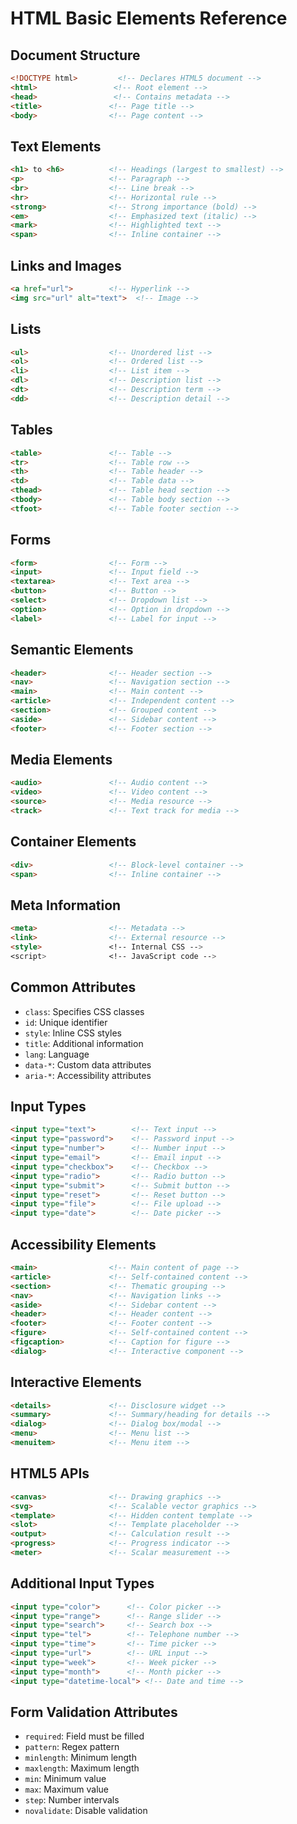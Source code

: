 # HTML Basic Elements Reference

## Document Structure
```html
<!DOCTYPE html>         <!-- Declares HTML5 document -->
<html>                 <!-- Root element -->
<head>                 <!-- Contains metadata -->
<title>               <!-- Page title -->
<body>                <!-- Page content -->
```

## Text Elements
```html
<h1> to <h6>          <!-- Headings (largest to smallest) -->
<p>                   <!-- Paragraph -->
<br>                  <!-- Line break -->
<hr>                  <!-- Horizontal rule -->
<strong>              <!-- Strong importance (bold) -->
<em>                  <!-- Emphasized text (italic) -->
<mark>                <!-- Highlighted text -->
<span>                <!-- Inline container -->
```

## Links and Images
```html
<a href="url">        <!-- Hyperlink -->
<img src="url" alt="text">  <!-- Image -->
```

## Lists
```html
<ul>                  <!-- Unordered list -->
<ol>                  <!-- Ordered list -->
<li>                  <!-- List item -->
<dl>                  <!-- Description list -->
<dt>                  <!-- Description term -->
<dd>                  <!-- Description detail -->
```

## Tables
```html
<table>               <!-- Table -->
<tr>                  <!-- Table row -->
<th>                  <!-- Table header -->
<td>                  <!-- Table data -->
<thead>               <!-- Table head section -->
<tbody>               <!-- Table body section -->
<tfoot>               <!-- Table footer section -->
```

## Forms
```html
<form>                <!-- Form -->
<input>               <!-- Input field -->
<textarea>            <!-- Text area -->
<button>              <!-- Button -->
<select>              <!-- Dropdown list -->
<option>              <!-- Option in dropdown -->
<label>               <!-- Label for input -->
```

## Semantic Elements
```html
<header>              <!-- Header section -->
<nav>                 <!-- Navigation section -->
<main>                <!-- Main content -->
<article>             <!-- Independent content -->
<section>             <!-- Grouped content -->
<aside>               <!-- Sidebar content -->
<footer>              <!-- Footer section -->
```

## Media Elements
```html
<audio>               <!-- Audio content -->
<video>               <!-- Video content -->
<source>              <!-- Media resource -->
<track>               <!-- Text track for media -->
```

## Container Elements
```html
<div>                 <!-- Block-level container -->
<span>                <!-- Inline container -->
```

## Meta Information
```html
<meta>                <!-- Metadata -->
<link>                <!-- External resource -->
<style>               <!-- Internal CSS -->
<script>              <!-- JavaScript code -->
```

## Common Attributes
- `class`: Specifies CSS classes
- `id`: Unique identifier
- `style`: Inline CSS styles
- `title`: Additional information
- `lang`: Language
- `data-*`: Custom data attributes
- `aria-*`: Accessibility attributes

## Input Types
```html
<input type="text">        <!-- Text input -->
<input type="password">    <!-- Password input -->
<input type="number">      <!-- Number input -->
<input type="email">       <!-- Email input -->
<input type="checkbox">    <!-- Checkbox -->
<input type="radio">       <!-- Radio button -->
<input type="submit">      <!-- Submit button -->
<input type="reset">       <!-- Reset button -->
<input type="file">        <!-- File upload -->
<input type="date">        <!-- Date picker -->
```

## Accessibility Elements
```html
<main>                <!-- Main content of page -->
<article>             <!-- Self-contained content -->
<section>             <!-- Thematic grouping -->
<nav>                 <!-- Navigation links -->
<aside>               <!-- Sidebar content -->
<header>              <!-- Header content -->
<footer>              <!-- Footer content -->
<figure>              <!-- Self-contained content -->
<figcaption>          <!-- Caption for figure -->
<dialog>              <!-- Interactive component -->
```

## Interactive Elements
```html
<details>             <!-- Disclosure widget -->
<summary>             <!-- Summary/heading for details -->
<dialog>              <!-- Dialog box/modal -->
<menu>                <!-- Menu list -->
<menuitem>            <!-- Menu item -->
```

## HTML5 APIs
```html
<canvas>              <!-- Drawing graphics -->
<svg>                 <!-- Scalable vector graphics -->
<template>            <!-- Hidden content template -->
<slot>                <!-- Template placeholder -->
<output>              <!-- Calculation result -->
<progress>            <!-- Progress indicator -->
<meter>               <!-- Scalar measurement -->
```

## Additional Input Types
```html
<input type="color">      <!-- Color picker -->
<input type="range">      <!-- Range slider -->
<input type="search">     <!-- Search box -->
<input type="tel">        <!-- Telephone number -->
<input type="time">       <!-- Time picker -->
<input type="url">        <!-- URL input -->
<input type="week">       <!-- Week picker -->
<input type="month">      <!-- Month picker -->
<input type="datetime-local"> <!-- Date and time -->
```

## Form Validation Attributes
- `required`: Field must be filled
- `pattern`: Regex pattern
- `minlength`: Minimum length
- `maxlength`: Maximum length
- `min`: Minimum value
- `max`: Maximum value
- `step`: Number intervals
- `novalidate`: Disable validation
